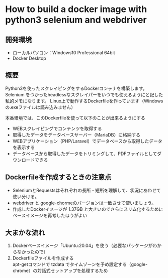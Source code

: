 # How to build a docker image with python3 selenium and webdriver

## 開発環境
- ローカルパソコン：Windows10 Professional 64bit
- Docker Desktop

## 概要
Python3を使ったスクレイピングをするDockerコンテナを構築します。
Selenium をつかったheadlessなスクレイパーをいつでも使えるようにと記した私的メモになります。
Linux上で動作するDockerfileを作っています（Windowsの.exeファイルは読み込みません）

本番環境では、このDockerfileを使って以下のことが出来るようにする
- WEBスクレイピングでコンテンツを取得する
- 取得したデータをデータベースサーバー（MariaDB）に格納する
- WEBアプリケーション（PHP/Laravel）でデータベースから取得したデータを表示する
- データベースから取得したデータをトリミングして、PDFファイルとしてダウンロードできる

## Dockerfileを作成するときの注意点
- SeleniumとRequestsはそれぞれの長所・短所を理解して、状況にあわせて使い分ける。
- webdriver と google-chormeのバージョンは一致させて使いましょう。
- 作成したDockerイメージが 1.37GB と大きいのでさらにスリム化するためにベースイメージを再考したほうがよい

## 大まかな流れ
1. Dockerベースイメージ「Ubuntu:20.04」を使う（必要なパッケージがわからなかったので）
2. Dockerfileファイルを作成する  
  apt-getコマンドで tzdata でタイムゾーンを予め設定する（google-chrome）の対話式セットアップを処理するため

